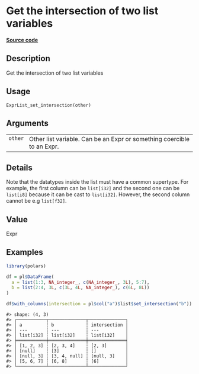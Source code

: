 

# Get the intersection of two list variables

[**Source code**](https://github.com/pola-rs/r-polars/tree/main/R/expr__list.R#L505)

## Description

Get the intersection of two list variables

## Usage

<pre><code class='language-R'>ExprList_set_intersection(other)
</code></pre>

## Arguments

<table>
<tr>
<td style="white-space: nowrap; font-family: monospace; vertical-align: top">
<code id="ExprList_set_intersection_:_other">other</code>
</td>
<td>
Other list variable. Can be an Expr or something coercible to an Expr.
</td>
</tr>
</table>

## Details

Note that the datatypes inside the list must have a common supertype.
For example, the first column can be <code>list\[i32\]</code> and the
second one can be <code>list\[i8\]</code> because it can be cast to
<code>list\[i32\]</code>. However, the second column cannot be e.g
<code>list\[f32\]</code>.

## Value

Expr

## Examples

``` r
library(polars)

df = pl$DataFrame(
  a = list(1:3, NA_integer_, c(NA_integer_, 3L), 5:7),
  b = list(2:4, 3L, c(3L, 4L, NA_integer_), c(6L, 8L))
)

df$with_columns(intersection = pl$col("a")$list$set_intersection("b"))
```

    #> shape: (4, 3)
    #> ┌───────────┬──────────────┬──────────────┐
    #> │ a         ┆ b            ┆ intersection │
    #> │ ---       ┆ ---          ┆ ---          │
    #> │ list[i32] ┆ list[i32]    ┆ list[i32]    │
    #> ╞═══════════╪══════════════╪══════════════╡
    #> │ [1, 2, 3] ┆ [2, 3, 4]    ┆ [2, 3]       │
    #> │ [null]    ┆ [3]          ┆ []           │
    #> │ [null, 3] ┆ [3, 4, null] ┆ [null, 3]    │
    #> │ [5, 6, 7] ┆ [6, 8]       ┆ [6]          │
    #> └───────────┴──────────────┴──────────────┘
